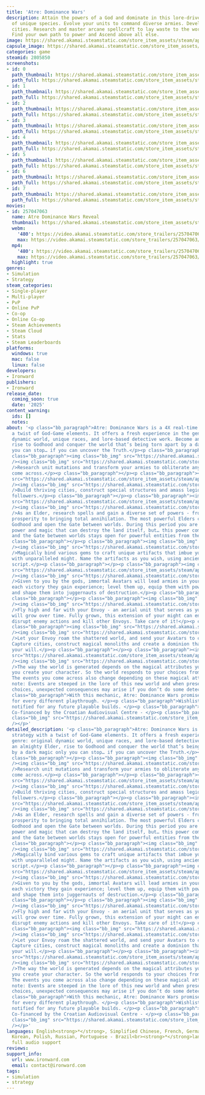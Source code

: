 ```yaml
---
title: 'Atre: Dominance Wars'
description: Attain the powers of a God and dominate in this lore-driven 4X game full
  of unique species. Evolve your units to command diverse armies. Develop magnificent
  cities. Research and master arcane spellcraft to lay waste to the world itself.
  Find your own path to power and Ascend above all else.
image: https://shared.akamai.steamstatic.com/store_item_assets/steam/apps/2805850/header.jpg?t=1732710038
capsule_image: https://shared.akamai.steamstatic.com/store_item_assets/steam/apps/2805850/d0608c6247d90a61e3664a059f550c6f437ff501/capsule_231x87.jpg?t=1732710038
categories: game
steamid: 2805850
screenshots:
- id: 0
  path_thumbnail: https://shared.akamai.steamstatic.com/store_item_assets/steam/apps/2805850/ss_10ad7d4c8e800f211b08d95a639d78d911c0a830.600x338.jpg?t=1732710038
  path_full: https://shared.akamai.steamstatic.com/store_item_assets/steam/apps/2805850/ss_10ad7d4c8e800f211b08d95a639d78d911c0a830.1920x1080.jpg?t=1732710038
- id: 1
  path_thumbnail: https://shared.akamai.steamstatic.com/store_item_assets/steam/apps/2805850/ss_133b75d9e033610d9690b47cdc7d1aab60832a2c.600x338.jpg?t=1732710038
  path_full: https://shared.akamai.steamstatic.com/store_item_assets/steam/apps/2805850/ss_133b75d9e033610d9690b47cdc7d1aab60832a2c.1920x1080.jpg?t=1732710038
- id: 2
  path_thumbnail: https://shared.akamai.steamstatic.com/store_item_assets/steam/apps/2805850/ss_9921f8124a373d528d93a13c559ced50163f4e0a.600x338.jpg?t=1732710038
  path_full: https://shared.akamai.steamstatic.com/store_item_assets/steam/apps/2805850/ss_9921f8124a373d528d93a13c559ced50163f4e0a.1920x1080.jpg?t=1732710038
- id: 3
  path_thumbnail: https://shared.akamai.steamstatic.com/store_item_assets/steam/apps/2805850/ss_13b1262dde0a6eb33091e1e88e953f5721b9d6a0.600x338.jpg?t=1732710038
  path_full: https://shared.akamai.steamstatic.com/store_item_assets/steam/apps/2805850/ss_13b1262dde0a6eb33091e1e88e953f5721b9d6a0.1920x1080.jpg?t=1732710038
- id: 4
  path_thumbnail: https://shared.akamai.steamstatic.com/store_item_assets/steam/apps/2805850/ss_237373342a339b632d7617fb0d1edf68739addcf.600x338.jpg?t=1732710038
  path_full: https://shared.akamai.steamstatic.com/store_item_assets/steam/apps/2805850/ss_237373342a339b632d7617fb0d1edf68739addcf.1920x1080.jpg?t=1732710038
- id: 5
  path_thumbnail: https://shared.akamai.steamstatic.com/store_item_assets/steam/apps/2805850/ss_367cd8821d47c8ac315920fd6162a9ab44458356.600x338.jpg?t=1732710038
  path_full: https://shared.akamai.steamstatic.com/store_item_assets/steam/apps/2805850/ss_367cd8821d47c8ac315920fd6162a9ab44458356.1920x1080.jpg?t=1732710038
- id: 6
  path_thumbnail: https://shared.akamai.steamstatic.com/store_item_assets/steam/apps/2805850/ss_301ecb663922c089af69faf92eece4db3c622072.600x338.jpg?t=1732710038
  path_full: https://shared.akamai.steamstatic.com/store_item_assets/steam/apps/2805850/ss_301ecb663922c089af69faf92eece4db3c622072.1920x1080.jpg?t=1732710038
- id: 7
  path_thumbnail: https://shared.akamai.steamstatic.com/store_item_assets/steam/apps/2805850/ss_f5fa78479053fdb0d4dd7176da93f73e36641f54.600x338.jpg?t=1732710038
  path_full: https://shared.akamai.steamstatic.com/store_item_assets/steam/apps/2805850/ss_f5fa78479053fdb0d4dd7176da93f73e36641f54.1920x1080.jpg?t=1732710038
movies:
- id: 257047063
  name: Atre Dominance Wars Reveal
  thumbnail: https://shared.akamai.steamstatic.com/store_item_assets/steam/apps/257047063/movie.293x165.jpg?t=1725260321
  webm:
    '480': https://video.akamai.steamstatic.com/store_trailers/257047063/movie480_vp9.webm?t=1725260321
    max: https://video.akamai.steamstatic.com/store_trailers/257047063/movie_max_vp9.webm?t=1725260321
  mp4:
    '480': https://video.akamai.steamstatic.com/store_trailers/257047063/movie480.mp4?t=1725260321
    max: https://video.akamai.steamstatic.com/store_trailers/257047063/movie_max.mp4?t=1725260321
  highlight: true
genres:
- Simulation
- Strategy
steam_categories:
- Single-player
- Multi-player
- PvP
- Online PvP
- Co-op
- Online Co-op
- Steam Achievements
- Steam Cloud
- Stats
- Steam Leaderboards
platforms:
  windows: true
  mac: false
  linux: false
developers:
- Ironward
publishers:
- Ironward
release_date:
  coming_soon: true
  date: '2025'
content_warning:
  ids: []
  notes:
about: '<p class="bb_paragraph">Atre: Dominance Wars is a 4X real-time strategy with
  a twist of God-Game elements. It offers a fresh experience in the genre: original
  dynamic world, unique races, and lore-based detective work. Become an almighty Elder,
  rise to Godhood and conquer the world that’s being torn apart by a dark magic only
  you can stop… if you can uncover the Truth.</p><p class="bb_paragraph"></p><p class="bb_paragraph"></p><p
  class="bb_paragraph"><img class="bb_img" src="https://shared.akamai.steamstatic.com/store_item_assets/steam/apps/2805850/extras/Lead_armies.png?t=1732710038"
  /><img class="bb_img" src="https://shared.akamai.steamstatic.com/store_item_assets/steam/apps/2805850/extras/Atreraces.jpg?t=1732710038"
  />Research unit mutations and transform your armies to obliterate any enemy you
  come across.</p><p class="bb_paragraph"></p><p class="bb_paragraph"><img class="bb_img"
  src="https://shared.akamai.steamstatic.com/store_item_assets/steam/apps/2805850/extras/Develop_settlements.png?t=1732710038"
  /><img class="bb_img" src="https://shared.akamai.steamstatic.com/store_item_assets/steam/apps/2805850/extras/Develop_settlements_low.gif?t=1732710038"
  />Build thriving cities, construct special structures and amass legions of devoted
  followers.</p><p class="bb_paragraph"></p><p class="bb_paragraph"><img class="bb_img"
  src="https://shared.akamai.steamstatic.com/store_item_assets/steam/apps/2805850/extras/Spellcasting_like_a_God.png?t=1732710038"
  /><img class="bb_img" src="https://shared.akamai.steamstatic.com/store_item_assets/steam/apps/2805850/extras/Spellcasting_like_a_God_low.gif?t=1732710038"
  />As an Elder, research spells and gain a diverse set of powers - from spreading
  prosperity to bringing total annihilation. The most powerful Elders can ascend to
  Godhood and open the Gate between worlds. During this period you are granted absolute
  power and magic that can destroy the land itself, but… this power comes with a price,
  and the Gate between worlds stays open for powerful entities from the other side…</p><p
  class="bb_paragraph"></p><p class="bb_paragraph"><img class="bb_img" src="https://shared.akamai.steamstatic.com/store_item_assets/steam/apps/2805850/extras/Forge_Artifacts.png?t=1732710038"
  /><img class="bb_img" src="https://shared.akamai.steamstatic.com/store_item_assets/steam/apps/2805850/extras/Forge_Artifacts_low.gif?t=1732710038"
  />Magically bind various gems to craft unique artifacts that imbue you or your armies
  with unparalleled might. Name the artifacts as you wish, using ancient Glagolitic
  script.</p><p class="bb_paragraph"></p><p class="bb_paragraph"><img class="bb_img"
  src="https://shared.akamai.steamstatic.com/store_item_assets/steam/apps/2805850/extras/Avatars_-_the_Immortal_generals.png?t=1732710038"
  /><img class="bb_img" src="https://shared.akamai.steamstatic.com/store_item_assets/steam/apps/2805850/extras/Avatars_-_the_Immortal_generals_low.gif?t=1732710038"
  />Given to you by the gods, immortal Avatars will lead armies in your name. With
  each victory they gain experience; level them up, equip them with powerful artifacts
  and shape them into juggernauts of destruction.</p><p class="bb_paragraph"></p><p
  class="bb_paragraph"></p><p class="bb_paragraph"><img class="bb_img" src="https://shared.akamai.steamstatic.com/store_item_assets/steam/apps/2805850/extras/Envoys_of_the_Elders.png?t=1732710038"
  /><img class="bb_img" src="https://shared.akamai.steamstatic.com/store_item_assets/steam/apps/2805850/extras/Envoys_of_the_Elders_low.gif?t=1732710038"
  />Fly high and far with your Envoy - an aerial unit that serves as your scout and
  will grow over time. Fully grown, this extension of your might can engage in battles,
  disrupt enemy actions and kill other Envoys. Take care of it!</p><p class="bb_paragraph"></p><p
  class="bb_paragraph"><img class="bb_img" src="https://shared.akamai.steamstatic.com/store_item_assets/steam/apps/2805850/extras/Expand_and_Explore.png?t=1732710038"
  /><img class="bb_img" src="https://shared.akamai.steamstatic.com/store_item_assets/steam/apps/2805850/extras/Expand_and_Explore_low.gif?t=1732710038"
  />Let your Envoy roam the shattered world, and send your Avatars to conquer it all.
  Capture cities, construct magical monoliths and create a dominion that bends to
  your will.</p><p class="bb_paragraph"></p><p class="bb_paragraph"><img class="bb_img"
  src="https://shared.akamai.steamstatic.com/store_item_assets/steam/apps/2805850/extras/World-changing_choices.png?t=1732710038"
  /><img class="bb_img" src="https://shared.akamai.steamstatic.com/store_item_assets/steam/apps/2805850/extras/World-changing_choices_low.gif?t=1732710038"
  />The way the world is generated depends on the magical attributes you choose when
  you create your character. So the world responds to your choices from the very beginning.
  The events you come across also change depending on these magical attributes. Take
  note: Events are steeped in the lore of this new world and when presented with multiple
  choices, unexpected consequences may arise if you don’t do some detective work.</p><p
  class="bb_paragraph">With this mechanic, Atre: Dominance Wars promises a fresh experience
  for every different playthrough. </p><p class="bb_paragraph">Wishlist now and get
  notified for any future playable builds. </p><p class="bb_paragraph"></p><p class="bb_paragraph">-
  Co-financed by the Croatian Audiovisual Centre - </p><p class="bb_paragraph"><img
  class="bb_img" src="https://shared.akamai.steamstatic.com/store_item_assets/steam/apps/2805850/extras/Croatian_Audiovisual_Centre_logo.jpg?t=1732710038"
  /></p>'
detailed_description: '<p class="bb_paragraph">Atre: Dominance Wars is a 4X real-time
  strategy with a twist of God-Game elements. It offers a fresh experience in the
  genre: original dynamic world, unique races, and lore-based detective work. Become
  an almighty Elder, rise to Godhood and conquer the world that’s being torn apart
  by a dark magic only you can stop… if you can uncover the Truth.</p><p class="bb_paragraph"></p><p
  class="bb_paragraph"></p><p class="bb_paragraph"><img class="bb_img" src="https://shared.akamai.steamstatic.com/store_item_assets/steam/apps/2805850/extras/Lead_armies.png?t=1732710038"
  /><img class="bb_img" src="https://shared.akamai.steamstatic.com/store_item_assets/steam/apps/2805850/extras/Atreraces.jpg?t=1732710038"
  />Research unit mutations and transform your armies to obliterate any enemy you
  come across.</p><p class="bb_paragraph"></p><p class="bb_paragraph"><img class="bb_img"
  src="https://shared.akamai.steamstatic.com/store_item_assets/steam/apps/2805850/extras/Develop_settlements.png?t=1732710038"
  /><img class="bb_img" src="https://shared.akamai.steamstatic.com/store_item_assets/steam/apps/2805850/extras/Develop_settlements_low.gif?t=1732710038"
  />Build thriving cities, construct special structures and amass legions of devoted
  followers.</p><p class="bb_paragraph"></p><p class="bb_paragraph"><img class="bb_img"
  src="https://shared.akamai.steamstatic.com/store_item_assets/steam/apps/2805850/extras/Spellcasting_like_a_God.png?t=1732710038"
  /><img class="bb_img" src="https://shared.akamai.steamstatic.com/store_item_assets/steam/apps/2805850/extras/Spellcasting_like_a_God_low.gif?t=1732710038"
  />As an Elder, research spells and gain a diverse set of powers - from spreading
  prosperity to bringing total annihilation. The most powerful Elders can ascend to
  Godhood and open the Gate between worlds. During this period you are granted absolute
  power and magic that can destroy the land itself, but… this power comes with a price,
  and the Gate between worlds stays open for powerful entities from the other side…</p><p
  class="bb_paragraph"></p><p class="bb_paragraph"><img class="bb_img" src="https://shared.akamai.steamstatic.com/store_item_assets/steam/apps/2805850/extras/Forge_Artifacts.png?t=1732710038"
  /><img class="bb_img" src="https://shared.akamai.steamstatic.com/store_item_assets/steam/apps/2805850/extras/Forge_Artifacts_low.gif?t=1732710038"
  />Magically bind various gems to craft unique artifacts that imbue you or your armies
  with unparalleled might. Name the artifacts as you wish, using ancient Glagolitic
  script.</p><p class="bb_paragraph"></p><p class="bb_paragraph"><img class="bb_img"
  src="https://shared.akamai.steamstatic.com/store_item_assets/steam/apps/2805850/extras/Avatars_-_the_Immortal_generals.png?t=1732710038"
  /><img class="bb_img" src="https://shared.akamai.steamstatic.com/store_item_assets/steam/apps/2805850/extras/Avatars_-_the_Immortal_generals_low.gif?t=1732710038"
  />Given to you by the gods, immortal Avatars will lead armies in your name. With
  each victory they gain experience; level them up, equip them with powerful artifacts
  and shape them into juggernauts of destruction.</p><p class="bb_paragraph"></p><p
  class="bb_paragraph"></p><p class="bb_paragraph"><img class="bb_img" src="https://shared.akamai.steamstatic.com/store_item_assets/steam/apps/2805850/extras/Envoys_of_the_Elders.png?t=1732710038"
  /><img class="bb_img" src="https://shared.akamai.steamstatic.com/store_item_assets/steam/apps/2805850/extras/Envoys_of_the_Elders_low.gif?t=1732710038"
  />Fly high and far with your Envoy - an aerial unit that serves as your scout and
  will grow over time. Fully grown, this extension of your might can engage in battles,
  disrupt enemy actions and kill other Envoys. Take care of it!</p><p class="bb_paragraph"></p><p
  class="bb_paragraph"><img class="bb_img" src="https://shared.akamai.steamstatic.com/store_item_assets/steam/apps/2805850/extras/Expand_and_Explore.png?t=1732710038"
  /><img class="bb_img" src="https://shared.akamai.steamstatic.com/store_item_assets/steam/apps/2805850/extras/Expand_and_Explore_low.gif?t=1732710038"
  />Let your Envoy roam the shattered world, and send your Avatars to conquer it all.
  Capture cities, construct magical monoliths and create a dominion that bends to
  your will.</p><p class="bb_paragraph"></p><p class="bb_paragraph"><img class="bb_img"
  src="https://shared.akamai.steamstatic.com/store_item_assets/steam/apps/2805850/extras/World-changing_choices.png?t=1732710038"
  /><img class="bb_img" src="https://shared.akamai.steamstatic.com/store_item_assets/steam/apps/2805850/extras/World-changing_choices_low.gif?t=1732710038"
  />The way the world is generated depends on the magical attributes you choose when
  you create your character. So the world responds to your choices from the very beginning.
  The events you come across also change depending on these magical attributes. Take
  note: Events are steeped in the lore of this new world and when presented with multiple
  choices, unexpected consequences may arise if you don’t do some detective work.</p><p
  class="bb_paragraph">With this mechanic, Atre: Dominance Wars promises a fresh experience
  for every different playthrough. </p><p class="bb_paragraph">Wishlist now and get
  notified for any future playable builds. </p><p class="bb_paragraph"></p><p class="bb_paragraph">-
  Co-financed by the Croatian Audiovisual Centre - </p><p class="bb_paragraph"><img
  class="bb_img" src="https://shared.akamai.steamstatic.com/store_item_assets/steam/apps/2805850/extras/Croatian_Audiovisual_Centre_logo.jpg?t=1732710038"
  /></p>'
languages: English<strong>*</strong>, Simplified Chinese, French, German, Japanese,
  Korean, Polish, Russian, Portuguese - Brazil<br><strong>*</strong>languages with
  full audio support
reviews:
support_info:
  url: www.ironward.com
  email: contact@ironward.com
tags:
- simulation
- strategy
---
```

